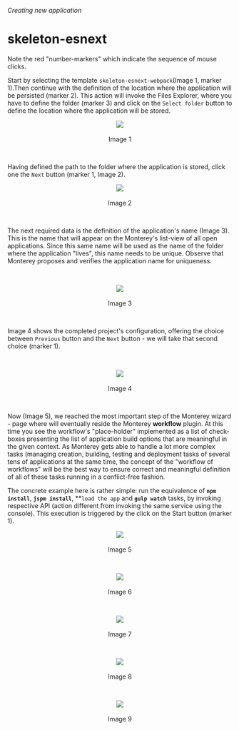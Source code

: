 _Creating new application_
# skeleton-esnext
Note the red "number-markers" which indicate the sequence of mouse clicks.

Start by selecting the template `skeleton-esnext-webpack`(Image 1, marker 1).Then continue with the definition of the location where the application will be persisted (marker 2).  This action will invoke the Files Explorer, where you have to define the folder (marker 3) and click on the `Select folder` button to define the location where the application will be stored.

<p align=center>
  <img src="https://cloud.githubusercontent.com/assets/2712405/18024429/1833667c-6bd8-11e6-9335-e284bc2784fa.png"></img>
 <br><br>
Image 1
</p>

<br>

Having defined the path to the folder where the application is stored, click one the `Next` button (marker 1, Image 2).

<p align=center>
  <img src="https://cloud.githubusercontent.com/assets/2712405/18024432/41d06f52-6bd8-11e6-9189-0ef37df4b662.png"></img>
 <br><br>
Image 2
</p>

<br>

The next required data is the definition of the application's name (Image 3). This is the name that will appear on the Monterey's list-view of all open applications. Since this same name will be used as the name of the folder where the application "lives", this name needs to be unique. Observe that Monterey proposes and verifies the application name for uniqueness.

<br>
<p align=center>
  <img src="https://cloud.githubusercontent.com/assets/2712405/18024459/d887300c-6bd8-11e6-8853-d11c06afd513.png"></img>
 <br><br>
Image 3
</p>

<br>

Image 4 shows the completed project's configuration, offering the choice between `Previous` button and the `Next` button - we will take that second choice (marker 1).

<br>
<p align=center>
  <img src="https://cloud.githubusercontent.com/assets/2712405/18024465/0f4c71ba-6bd9-11e6-8283-3a9663e6ca3e.png"></img>
 <br><br>
Image 4
</p>

<br>

Now (Image 5), we reached the most important step of the Monterey wizard - page where will eventually reside the Monterey **workflow** plugin. At this time you see the workflow's "place-holder" implemented as a list of check-boxes presenting the list of application build options that are meaningful in the given context. As Monterey gets able to handle a lot more complex tasks (managing creation, building, testing and deployment tasks of several tens of applications at the same time, the concept of the "workflow of workflows" will be the best way to ensure correct and meaningful definition of all of these tasks running in a conflict-free fashion.

The concrete example here is rather simple: run the equivalence of **`npm install`**, **`jspm install`**, **`load the app` and **`gulp watch`** tasks, by invoking respective API (action different from invoking the same service using the console). This execution is triggered by the click on the Start button (marker 1).

<p align=center>
  <img src="https://cloud.githubusercontent.com/assets/2712405/18024482/65e11f62-6bd9-11e6-8139-bb0b3ab28644.png"></img>
 <br><br>
Image 5
</p>

<br>
<p align=center>
  <img src="https://cloud.githubusercontent.com/assets/2712405/18024549/3fcc8daa-6bdb-11e6-9a5d-0fb3c5185aed.png"></img>
 <br><br>
Image 6
</p>

<br>
<p align=center>
  <img src="https://cloud.githubusercontent.com/assets/2712405/18024556/8283a188-6bdb-11e6-91d7-dcd0b6d1dfe2.png"></img>
 <br><br>
Image 7
</p>

<br>
<p align=center>
  <img src="https://cloud.githubusercontent.com/assets/2712405/18024564/a9675902-6bdb-11e6-91ef-2ff8c6c20d46.png"></img>
 <br><br>
Image 8
</p>

<br>
<p align=center>
  <img src="https://cloud.githubusercontent.com/assets/2712405/18024569/ce132d12-6bdb-11e6-9129-3554a1e1d998.png"></img>
 <br><br>
Image 9
</p>
<br>












